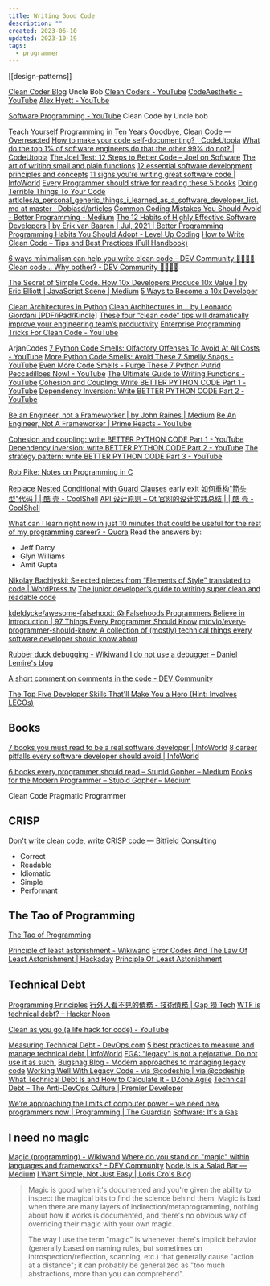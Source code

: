 ```yaml
---
title: Writing Good Code
description: ""
created: 2023-06-10
updated: 2023-10-19
tags:
  - programmer
---
```


[[design-patterns]]

[Clean Coder Blog](https://blog.cleancoder.com/) Uncle Bob
[Clean Coders - YouTube](https://www.youtube.com/@Cleancoders)
[CodeAesthetic - YouTube](https://www.youtube.com/@CodeAesthetic)
[Alex Hyett - YouTube](https://www.youtube.com/@alexhyettdev/featured)

[Software Programming - YouTube](https://www.youtube.com/playlist?list=PLUxszVpqZTNShoypLQW9a4dEcffsoZT4k)
Clean Code by Uncle bob

[Teach Yourself Programming in Ten Years](https://norvig.com/21-days.html)
[Goodbye, Clean Code — Overreacted](https://overreacted.io/goodbye-clean-code/)
[How to make your code self-documenting? | CodeUtopia](http://codeutopia.net/blog/2014/12/01/how-to-make-your-code-self-documenting/)
[What do the top 1% of software engineers do that the other 99% do not? | CodeUtopia](http://codeutopia.net/blog/2014/10/20/what-do-the-top-1-of-software-engineers-do-that-the-other-99-do-not/)
[The Joel Test: 12 Steps to Better Code – Joel on Software](https://www.joelonsoftware.com/2000/08/09/the-joel-test-12-steps-to-better-code/)
[The art of writing small and plain functions](https://rainsoft.io/the-art-of-writing-small-and-plain-functions/)
[12 essential software development principles and concepts](https://www.infoworld.com/article/3233866/application-development/12-essential-software-development-principles-and-concepts.html)
[11 signs you’re writing great software code | InfoWorld](https://www.infoworld.com/article/3268310/application-development/11-signs-youre-writing-great-code.html)
[Every Programmer should strive for reading these 5 books](https://www.houseofbots.com/news-detail/4630-1-every-programmer-should-strive-for-reading-these-5-books)
[Doing Terrible Things To Your Code](https://blog.codinghorror.com/doing-terrible-things-to-your-code/)
[articles/a_personal_generic_things_i_learned_as_a_software_developer_list.md at master · Dobiasd/articles](https://github.com/Dobiasd/articles/blob/master/a_personal_generic_things_i_learned_as_a_software_developer_list.md)
[Common Coding Mistakes You Should Avoid - Better Programming - Medium](https://medium.com/better-programming/common-coding-mistakes-you-should-avoid-441f9e51faea)
[The 12 Habits of Highly Effective Software Developers | by Erik van Baaren | Jul, 2021 | Better Programming](https://betterprogramming.pub/the-12-habits-of-highly-effective-software-developers-fffb15dc9b15)
[Programming Habits You Should Adopt - Level Up Coding](https://levelup.gitconnected.com/programming-habits-you-should-adopt-8ab75419fb09)
[How to Write Clean Code – Tips and Best Practices (Full Handbook)](https://www.freecodecamp.org/news/how-to-write-clean-code/)

[6 ways minimalism can help you write clean code - DEV Community 👩‍💻👨‍💻](https://dev.to/paulasantamaria/6-ways-minimalism-can-help-you-write-clean-code-45kp)
[Clean code... Why bother? - DEV Community 👩‍💻👨‍💻](https://dev.to/paulasantamaria/clean-code-why-bother-21lo)

[The Secret of Simple Code. How 10x Developers Produce 10x Value | by Eric Elliott | JavaScript Scene | Medium](https://medium.com/javascript-scene/the-secret-of-simple-code-a2cacd8004dd)
[5 Ways to Become a 10x Developer](https://agilitycms.com/resources/posts/5-ways-to-become-a-10x-developer)

[Clean Architectures in Python](https://www.pycabook.com/)
[Clean Architectures in… by Leonardo Giordani [PDF/iPad/Kindle]](https://leanpub.com/clean-architectures-in-python)
[These four “clean code” tips will dramatically improve your engineering team’s productivity](https://engineering.videoblocks.com/these-four-clean-code-tips-will-dramatically-improve-your-engineering-teams-productivity-b5bd121dd150)
[Enterprise Programming Tricks For Clean Code - YouTube](https://www.youtube.com/watch?v=dC9vdQkU-xI)

ArjanCodes
[7 Python Code Smells: Olfactory Offenses To Avoid At All Costs - YouTube](https://www.youtube.com/watch?v=LrtnLEkOwFE)
[More Python Code Smells: Avoid These 7 Smelly Snags - YouTube](https://www.youtube.com/watch?v=zmWf_cHyo8s)
[Even More Code Smells - Purge These 7 Python Putrid Peccadilloes Now! - YouTube](https://www.youtube.com/watch?v=Kl3_Gmn4Ujg)
[The Ultimate Guide to Writing Functions - YouTube](https://www.youtube.com/watch?v=yatgY4NpZXE)
[Cohesion and Coupling: Write BETTER PYTHON CODE Part 1 - YouTube](https://www.youtube.com/watch?v=eiDyK_ofPPM)
[Dependency Inversion: Write BETTER PYTHON CODE Part 2 - YouTube](https://www.youtube.com/watch?v=Kv5jhbSkqLE)

[Be an Engineer, not a Frameworker | by John Raines | Medium](https://johndanielraines.medium.com/be-an-engineer-not-a-frameworker-c58fe28d0c88)
[Be An Engineer, Not A Frameworker | Prime Reacts - YouTube](https://www.youtube.com/watch?v=UowtlZB2a70)

[Cohesion and coupling: write BETTER PYTHON CODE Part 1 - YouTube](https://www.youtube.com/watch?v=eiDyK_ofPPM)
[Dependency inversion: write BETTER PYTHON CODE Part 2 - YouTube](https://www.youtube.com/watch?v=Kv5jhbSkqLE)
[The strategy pattern: write BETTER PYTHON CODE Part 3 - YouTube](https://www.youtube.com/watch?v=WQ8bNdxREHU)

[Rob Pike: Notes on Programming in C](https://www.lysator.liu.se/c/pikestyle.html)

[Replace Nested Conditional with Guard Clauses](https://refactoring.com/catalog/replaceNestedConditionalWithGuardClauses.html) early exit
[如何重构"箭头型"代码 | | 酷 壳 - CoolShell](https://coolshell.cn/articles/17757.html)
[API 设计原则 – Qt 官网的设计实践总结 | | 酷 壳 - CoolShell](https://coolshell.cn/articles/18024.html)

[What can I learn right now in just 10 minutes that could be useful for the rest of my programming career? - Quora](http://www.quora.com/What-can-I-learn-right-now-in-just-10-minutes-that-could-be-useful-for-the-rest-of-my-programming-career)
Read the answers by:

- Jeff Darcy
- Glyn Williams
- Amit Gupta

[Nikolay Bachiyski: Selected pieces from “Elements of Style” translated to code | WordPress.tv](http://wordpress.tv/2012/08/25/nikolay-bachiyski-selected-pieces-from-elements-of-style-translated-to-code/)
[The junior developer’s guide to writing super clean and readable code](https://www.freecodecamp.org/news/the-junior-developers-guide-to-writing-super-clean-and-readable-code-cd2568e08aae/)

[kdeldycke/awesome-falsehood: 😱 Falsehoods Programmers Believe in](https://github.com/kdeldycke/awesome-falsehood)
[Introduction | 97 Things Every Programmer Should Know](http://97-things-every-x-should-know.gitbooks.io/97-things-every-programmer-should-know/content/en/)
[mtdvio/every-programmer-should-know: A collection of (mostly) technical things every software developer should know about](https://github.com/mtdvio/every-programmer-should-know)

[Rubber duck debugging - Wikiwand](https://www.wikiwand.com/en/Rubber_duck_debugging)
[I do not use a debugger – Daniel Lemire's blog](https://lemire.me/blog/2016/06/21/i-do-not-use-a-debugger/)

[A short comment on comments in the code - DEV Community](https://dev.to/this-is-learning/a-short-comment-on-comments-in-the-code-1i54)

[The Top Five Developer Skills That'll Make You a Hero (Hint: Involves LEGOs)](https://www.freecodecamp.org/news/the-hero-developer-who-knew-how-to-build-lego-bricks/amp/)

## Books

[7 books you must read to be a real software developer | InfoWorld](https://www.infoworld.com/article/3269032/application-development/7-books-you-must-read-to-be-a-real-software-developer.html)
[8 career pitfalls every software developer should avoid | InfoWorld](https://www.infoworld.com/article/3270728/it-careers/8-career-pitfalls-every-developer-should-avoid.html)

[6 books every programmer should read – Stupid Gopher – Medium](https://medium.com/@boltmick1/6-books-every-programmer-should-read-4c50c2ec92c5)
[Books for the Modern Programmer – Stupid Gopher – Medium](https://medium.com/@boltmick1/books-for-the-modern-programmer-f8b2da3432a9)

Clean Code
Pragmatic Programmer

## CRISP

[Don't write clean code, write CRISP code — Bitfield Consulting](https://bitfieldconsulting.com/golang/crisp-code)

- Correct
- Readable
- Idiomatic
- Simple
- Performant

## The Tao of Programming

[The Tao of Programming](https://www.mit.edu/~xela/tao.html)

[Principle of least astonishment - Wikiwand](https://www.wikiwand.com/en/Principle_of_least_astonishment)
[Error Codes And The Law Of Least Astonishment | Hackaday](https://hackaday.com/2021/12/17/error-codes-and-the-law-of-least-astonishment/)
[Principle Of Least Astonishment](https://wiki.c2.com/?PrincipleOfLeastAstonishment)

## Technical Debt

[Programming Principles](https://webpro.github.io/programming-principles/)
[行外人看不見的債務 - 技術債務 | Gap 撈 Tech](http://blog.gaplotech.com/technical-debt/)
[WTF is technical debt? – Hacker Noon](https://hackernoon.com/wtf-is-technical-debt-b9e9d5f89d9)

[Clean as you go (a life hack for code) - YouTube](https://www.youtube.com/watch?v=a7_kghlRfeI)

[Measuring Technical Debt - DevOps.com](https://devops.com/measuring-technical-debt/)
[5 best practices to measure and manage technical debt | InfoWorld](https://www.infoworld.com/article/3309258/application-development/5-best-practices-to-measure-and-manage-technical-debt.html)
[FGA: "legacy" is not a pejorative. Do not use it as such.](http://homepage.ntlworld.com/jonathan.deboynepollard/FGA/legacy-is-not-a-pejorative.html)
[Bugsnag Blog - Modern approaches to managing legacy code](https://blog.bugsnag.com/modern-approach-to-legacy-code/)
[Working Well With Legacy Code - via @codeship | via @codeship](https://blog.codeship.com/working-well-with-legacy-code/)
[What Technical Debt Is and How to Calculate It - DZone Agile](https://dzone.com/articles/what-technical-debt-it-and-how-to-calculate-it)
[Technical Debt – The Anti-DevOps Culture | Premier Developer](https://devblogs.microsoft.com/premier-developer/technical-debt-the-anti-devops-culture/)

[We’re approaching the limits of computer power – we need new programmers now | Programming | The Guardian](https://amp.theguardian.com/commentisfree/2020/jan/11/we-are-approaching-the-limits-of-computer-power-we-need-new-programmers-n-ow)
[Software: It's a Gas](https://blog.codinghorror.com/software-its-a-gas/)

## I need no magic

[Magic (programming) - Wikiwand](<https://www.wikiwand.com/en/Magic_(programming)>)
[Where do you stand on "magic" within languages and frameworks? - DEV Community](https://dev.to/ben/where-do-you-stand-on-magic-within-languages-and-frameworks-1071)
[Node.js is a Salad Bar — Medium](https://medium.com/@modernserf/node-js-is-a-salad-bar-74ec01bd4390#.6gi4zr9a4)
[I Want Simple, Not Just Easy | Loris Cro's Blog](https://kristoff.it/blog/simple-not-just-easy/)

> Magic is good when it's documented and you're given the ability to inspect the magical bits to find the science behind them.
> Magic is bad when there are many layers of indirection/metaprogramming, nothing about how it works is documented, and there's no obvious way of overriding their magic with your own magic.
>
> The way I use the term "magic" is whenever there's implicit behavior (generally based on naming rules, but sometimes on introspection/reflection, scanning, etc.) that generally cause "action at a distance"; it can probably be generalized as "too much abstractions, more than you can comprehend".

